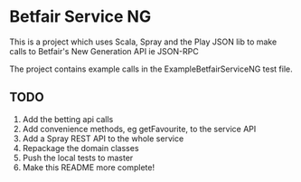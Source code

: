 Betfair Service NG
====================

This is a project which uses Scala, Spray and the Play JSON lib to make calls to Betfair's New Generation API ie JSON-RPC

The project contains example calls in the ExampleBetfairServiceNG test file.


TODO
----

1. Add the betting api calls
2. Add convenience methods, eg getFavourite, to the service API
3. Add a Spray REST API to the whole service
4. Repackage the domain classes
5. Push the local tests to master
6. Make this README more complete!